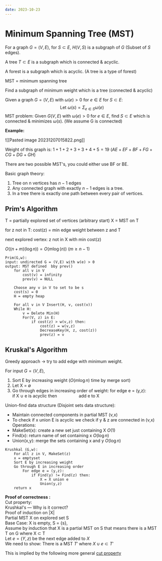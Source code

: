 ```yaml
---
date: 2023-10-23
---
```


# Minimum Spanning Tree (MST)

For a graph $G = (V, E)$, for $S \subset E$, $H(V,S)$ is a subgraph of $G$ (Subset of $S$ edges).

A tree $T \subset E$ is a subgraph which is connected & acyclic.

A forest is a subgraph which is acyclic. (A tree is a type of forest)

MST = minimum spanning tree

Find a subgraph of minimum weight which is a tree (connected & acyclic)

Given a graph $G = (V,E)$ with $\omega (e) > 0$ for $e \in E$ for $S \subset E$:
$$
\text{Let } \omega(s) = \Sigma_{e \in S} \omega(e)
$$
MST problem: Given $G(V,E)$ with $\omega(e) > 0$ for $e \in E$, find $S \subset E$ which is connected & minimizes $\omega(s)$. (We assume G is connected)

**Example:**

![[Pasted image 20231207015822.png]]

Weight of this graph is:
$1 + 1 + 2 + 3 + 3 + 4 + 5 = 19$ ($AE + EF + BF + FG + CG + DG + GH$)

There are two possible MST's, you could either use BF or BE.

Basic graph theory:
1. Tree on n vertices has $n-1$ edges
2. Any connected graph with exactly $n-1$ edges is a tree.
3. In a tree there is exactly one path between every pair of vertices.

## Prim's Algorithm

T = partially explored set of vertices (arbitrary start)
X = MST on T

for z not in T: cost(z) = min edge weight between z and T

next explored vertex: z not in X with min cost(z)

$O((n+m)(\log n)) = O(m\log(n))$ ($m \geq n -1$)
```pseudocode
Prim(G,w):
input: undirected G = (V,E) with w(e) > 0
output: MST defined  bby prev()
	for all v in V
		cost(v) = infinity
		prev(v) = NULL
	
	Choose any v in V to set to be s
	cost(s) = 0
	H = empty heap
	
	For all v in V Insert(H, v, cost(v))
	While H:
		v = Delete Min(H)
		For(V, z) in E:
			if cost(z) > w(v,z) then: 
				cost(z) = w(v,z)
				DecreaseKey(H, z, cost(z))
				prev(z) = v
```

## Kruskal's Algorithm
Greedy approach $\to$ try to add edge with minimum weight.

For input $G = (V,E)$,
1. Sort E by increasing weight ($O(m \log n)$ time by merge sort)
2. Let X = $\emptyset$
3. Go through edges in increasing order of weight:
   for edge e = (y,z):
   $\qquad$ if X $\cup$ e is acyclic then
   $\qquad \qquad$ add e to X

Union-find data structure (Disjoint sets data structure):
- Maintain connected components in partial MST (v,x) 
- To check if x union E is acyclic we check if y & z are connected in (v,x)
Operations:
- MakeSet(x): create a new set just containing X $O(1$)
- Find(x): return name of set containing x $O(\log n$)
- Union(x,y): merge the sets containing x and y $O(\log n$)

```pseudocode
Krushkal (G,w):
	For all z in V, MakeSet(z)
	x = emptyset
	Sort E by increasing weight
	Go through E in increasing order
		For edge e = (y,z):
			if Find(y) != Find(z) then:
				X = X union e
				Union(y,z)
	return x
```

**Proof of correctness :** \
Cut property:\
Krushkal's — Why is it correct?\
Proof of induction on |X|\
Partial MST X on explored set S\
Base Case: X is empty, S = {s},\
Assume by induction that X is a partial MST on S that means there is a MST T on G where X $\subset$ T \
Let $e = (Y, z)$ be the next edge added to $X$\
We need to show: There is a MST $T'$ where $X \cup e \subset T'$

This is implied by the following more general <u>cut property</u>
